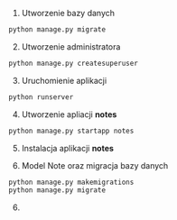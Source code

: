 1. Utworzenie bazy danych
```bash
python manage.py migrate
```
2. Utworzenie administratora
```bash
python manage.py createsuperuser
```
3. Uruchomienie aplikacji
```bash
python runserver 
```
4. Utworzenie apliacji __notes__
```bash
python manage.py startapp notes
```
5. Instalacja aplikacji __notes__ 

6. Model Note oraz migracja bazy danych
```bash
python manage.py makemigrations
python manage.py migrate
```

6.